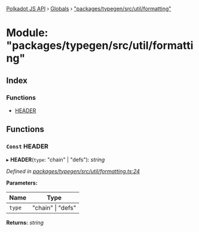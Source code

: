 [Polkadot JS API](../README.md) › [Globals](../globals.md) › ["packages/typegen/src/util/formatting"](_packages_typegen_src_util_formatting_.md)

# Module: "packages/typegen/src/util/formatting"

## Index

### Functions

* [HEADER](_packages_typegen_src_util_formatting_.md#const-header)

## Functions

### `Const` HEADER

▸ **HEADER**(`type`: "chain" | "defs"): *string*

*Defined in [packages/typegen/src/util/formatting.ts:24](https://github.com/polkadot-js/api/blob/eda5edbd4/packages/typegen/src/util/formatting.ts#L24)*

**Parameters:**

Name | Type |
------ | ------ |
`type` | "chain" &#124; "defs" |

**Returns:** *string*
